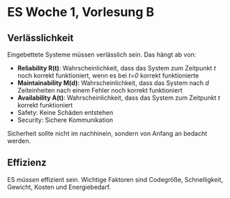 # ES Woche 1, Vorlesung B

## Verlässlichkeit

Eingebettete Systeme müssen verlässlich sein. Das hängt ab von:
- **Reliability R(t)**: Wahrscheinlichkeit, dass das System zum Zeitpunkt *t* noch korrekt funktioniert, wenn es bei *t=0* korrekt funktionierte
- **Maintainability M(d)**: Wahrscheinlichkeit, dass das System nach *d* Zeiteinheiten nach einem Fehler noch korrekt funktioniert
- **Availability A(t)**: Wahrscheinlichkeit, dass das System zum Zeitpunkt *t* korrekt funktioniert
- Safety: Keine Schäden entstehen
- Security: Sichere Kommunikation

Sicherheit sollte nicht im nachhinein, sondern von Anfang an bedacht werden.

## Effizienz

ES *müssen* effizient sein. Wichtige Faktoren sind Codegröße, Schnelligkeit, Gewicht, Kosten und Energiebedarf. 
